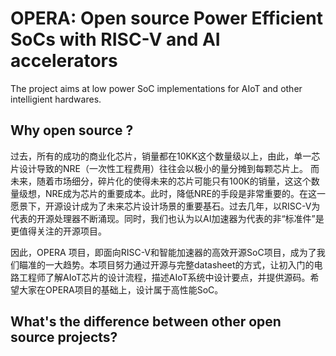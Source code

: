 # OPERA: Open source Power Efficient SoCs with RISC-V and AI accelerators

The project aims at low power SoC implementations for AIoT and other intelligient hardwares.

## Why open source ?

过去，所有的成功的商业化芯片，销量都在10KK这个数量级以上，由此，单一芯片设计导致的NRE（一次性工程费用）往往会以极小的量分摊到每颗芯片上。
而未来，随着市场细分，碎片化的使得未来的芯片可能只有100K的销量，这这个数量级想，NRE成为芯片的重要成本。此时，降低NRE的手段是非常重要的。在这一愿景下，开源设计成为了未来芯片设计场景的重要基石。过去几年，以RISC-V为代表的开源处理器不断涌现。同时，我们也认为以AI加速器为代表的非“标准件”是更值得关注的开源项目。

因此，OPERA 项目，即面向RISC-V和智能加速器的高效开源SoC项目，成为了我们瞄准的一大趋势。本项目努力通过开源与完整datasheet的方式，让初入门的电路工程师了解AIoT芯片的设计流程，描述AIoT系统中设计要点，并提供源码。希望大家在OPERA项目的基础上，设计属于高性能SoC。

## What's the difference between other open source projects?

